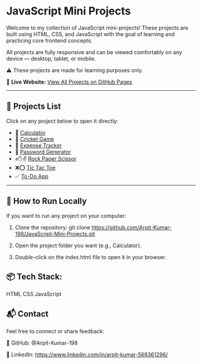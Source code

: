 # JavaScript Mini Projects

Welcome to my collection of JavaScript mini-projects!
These projects are built using HTML, CSS, and JavaScript with the goal of learning and practicing core frontend concepts.

All projects are fully responsive and can be viewed comfortably on any device — desktop, tablet, or mobile.

⚠️ These projects are made for learning purposes only.

🔗 **Live Website:** [View All Projects on GitHub Pages](https://arpit-kumar-198.github.io/JavaScript-Mini-Projects/)

---

## 🚀 Projects List

Click on any project below to open it directly:

- 🔢 [Calculator](https://arpit-kumar-198.github.io/JavaScript-Mini-Projects/Calculator/)
- 🏏 [Cricket Game](https://arpit-kumar-198.github.io/JavaScript-Mini-Projects/Cricket-Game/)
- 💸 [Expense Tracker](https://arpit-kumar-198.github.io/JavaScript-Mini-Projects/Expense-Tracker/)
- 🔐 [Password Generator](https://arpit-kumar-198.github.io/JavaScript-Mini-Projects/Password-Generator/)
- ✊✋✌️ [Rock Paper Scissor](https://arpit-kumar-198.github.io/JavaScript-Mini-Projects/Rock-Paper-Scissor/)
- ❌⭕ [Tic Tac Toe](https://arpit-kumar-198.github.io/JavaScript-Mini-Projects/Tik-Tak-Toe/)
- ✅ [To-Do App](https://arpit-kumar-198.github.io/JavaScript-Mini-Projects/To-Do-App/)


---

## 🧾 How to Run Locally

If you want to run any project on your computer:

1. Clone the repository:
   git clone https://github.com/Arpit-Kumar-198/JavaScript-Mini-Projects.git
   
2. Open the project folder you want (e.g., Calculator).
   
3. Double-click on the index.html file to open it in your browser.

## 📦 Tech Stack:
HTML
CSS
JavaScript

## 📬 Contact
Feel free to connect or share feedback:

💼 GitHub: @Arpit-Kumar-198

💼 LinkedIn: https://www.linkedin.com/in/arpit-kumar-569361296/










